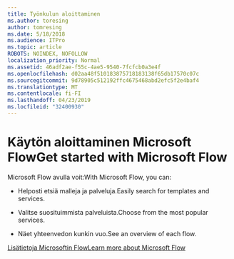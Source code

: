 ```yaml
---
title: Työnkulun aloittaminen
ms.author: toresing
author: tomresing
ms.date: 5/18/2018
ms.audience: ITPro
ms.topic: article
ROBOTS: NOINDEX, NOFOLLOW
localization_priority: Normal
ms.assetid: 46adf2ae-f55c-4ae5-9540-7fcfcb0a3e4f
ms.openlocfilehash: d02aa48f510183875718183138f65db17570c07c
ms.sourcegitcommit: 9d78905c512192ffc4675468abd2efc5f2e4baf4
ms.translationtype: MT
ms.contentlocale: fi-FI
ms.lasthandoff: 04/23/2019
ms.locfileid: "32400930"
---
```

# <a name="get-started-with-microsoft-flow"></a><span data-ttu-id="8379a-102">Käytön aloittaminen Microsoft Flow</span><span class="sxs-lookup"><span data-stu-id="8379a-102">Get started with Microsoft Flow</span></span>

<span data-ttu-id="8379a-103">Microsoft Flow avulla voit:</span><span class="sxs-lookup"><span data-stu-id="8379a-103">With Microsoft Flow, you can:</span></span>
  
- <span data-ttu-id="8379a-104">Helposti etsiä malleja ja palveluja.</span><span class="sxs-lookup"><span data-stu-id="8379a-104">Easily search for templates and services.</span></span>
    
- <span data-ttu-id="8379a-105">Valitse suosituimmista palveluista.</span><span class="sxs-lookup"><span data-stu-id="8379a-105">Choose from the most popular services.</span></span>
    
- <span data-ttu-id="8379a-106">Näet yhteenvedon kunkin vuo.</span><span class="sxs-lookup"><span data-stu-id="8379a-106">See an overview of each flow.</span></span>
    
[<span data-ttu-id="8379a-107">Lisätietoja Microsoftin Flow</span><span class="sxs-lookup"><span data-stu-id="8379a-107">Learn more about Microsoft Flow</span></span>](https://go.microsoft.com/fwlink/?linkid=874446)
  


